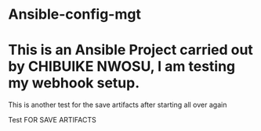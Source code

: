 # Ansible-config-mgt

# This is an Ansible Project carried out by CHIBUIKE NWOSU, I am testing my webhook setup.

This is another test for the save artifacts after starting all over again

Test FOR SAVE ARTIFACTS

